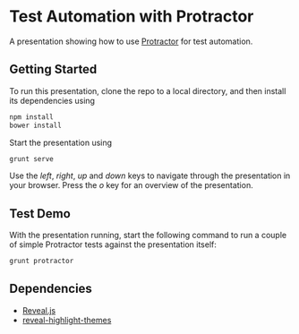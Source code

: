 # Test Automation with Protractor

A presentation showing how to use [Protractor](http://angular.github.io/protractor) for test automation.

## Getting Started

To run this presentation, clone the repo to a local directory, and then install its dependencies using

```bash
npm install
bower install
```

Start the presentation using

```bash
grunt serve
```

Use the *left*, *right*, *up* and *down* keys to navigate through the presentation in your browser. Press the *o* key for an overview of the presentation.

## Test Demo

With the presentation running, start the following command to run a couple of simple Protractor tests against the presentation itself:

```bash
grunt protractor
```

## Dependencies

* [Reveal.js](http://lab.hakim.se/reveal-js)
* [reveal-highlight-themes](https://github.com/nwinkler/reveal-highlight-themes)

